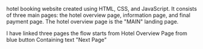 hotel booking website created using HTML, CSS, and JavaScript. It consists of three main pages: 
the hotel overview page, information page, and final payment page. The hotel overview page is the "MAIN" landing page.


I have linked three pages the flow starts from Hotel Overview Page from blue button Containing text "Next Page"
